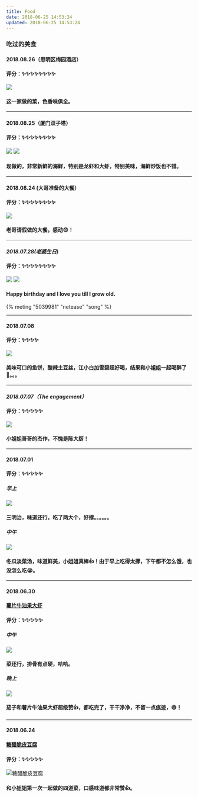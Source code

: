 ```yaml
---
title: Food
date: 2018-06-25 14:53:24
updated: 2018-06-25 14:53:24
---
```


### 吃过的美食
#### 2018.08.26（思明区梅园酒店）
#### 评分：✨✨✨✨✨✨✨✨
![](./index/41535419827_.pic_hd.jpg)
#### 这一家做的菜，色香味俱全。
---

#### 2018.08.25（厦门双子塔）
#### 评分：✨✨✨✨✨✨✨✨
![](./index/21535419825_.pic_hd.jpg)
![](./index/11535419824_.pic_hd.jpg)

#### 现做的，非常新鲜的海鲜，特别是龙虾和大虾，特别美味，海鲜炒饭也不错。

---

#### 2018.08.24 (大哥准备的大餐）
#### 评分：✨✨✨✨✨✨✨✨
![](./index/51535421027_.pic.jpg)
#### 老哥请假做的大餐，感动😊！
---

#### ***2018.07.28(老婆生日)***
#### 评分：✨✨✨✨✨✨✨✨
![](./index/2018.7.27.01.JPG)
![](./index/2018.7.27.02.JPG)
#### Happy birthday and I love you till I grow old.
{% meting "5039981" "netease" "song" %}

---

#### 2018.07.08
#### 评分：✨✨✨✨
![](./index/11531128923_.pic_hd.jpg)
#### 美味可口的鱼饼，酸辣土豆丝，江小白加雪碧超好喝，结果和小姐姐一起喝醉了🤣。。。
---

#### ***2018.07.07（The engagement）***
#### 评分：✨✨✨✨✨ 
![](./index/21531129119_.pic_hd.jpg)
#### 小姐姐哥哥的杰作，不愧是陈大厨！
---
#### 2018.07.01
#### 评分：✨✨✨✨✨ 
##### 早上
![](./index/2018070101.JPG)
#### 三明治，味道还行，吃了两大个，好撑。。。。。。
##### 中午
![](./index/2018070102.JPG)
#### 冬瓜淡菜汤，味道鲜美，小姐姐真棒👍！由于早上吃得太撑，下午都不怎么饿，也没怎么吃😭。
---
#### 2018.06.30
#### [薯片牛油果大虾](http://mp.weixin.qq.com/s?__biz=MzA3MDI2MjIzNw==&mid=2650537107&idx=1&sn=30ed00c76114c08f6533e59fe7f1bd1e&chksm=8730d021b0475937f53c43abfb0e5138a250ab04c7909306452264e3564f3be1110f15f00cba&mpshare=1&scene=23&srcid=0629MrOB9I5X23WoLaJy9MUC#rd)
#### 评分：✨✨✨✨✨ 
##### 中午
![](./index/2018063002.JPG)
#### 菜还行，排骨有点硬，哈哈。
##### 晚上
![](./index/2018063001.JPG)
#### 茄子和薯片牛油果大虾超级赞👍，都吃完了，干干净净，不留一点痕迹，😄！
---
#### 2018.06.24 
#### [糖醋脆皮豆腐](https://mp.weixin.qq.com/s?__biz=MzA3MDI2MjIzNw==&mid=2650536903&idx=1&sn=cda34b75637856db09eb55ccc61090aa&chksm=8730d775b0475e63a1b1d25dbd5999f312889ea84e9ef4948e056896a68c0317b64904ecad95&mpshare=1&scene=23&srcid=0622mPz0VezbH2gsOa9us6S9%23rd) <br>
#### 评分：✨✨✨✨✨ 
![糖醋脆皮豆腐](./index/糖醋脆皮豆腐.JPG)

#### 和小姐姐第一次一起做的四道菜，口感味道都非常赞👍。
